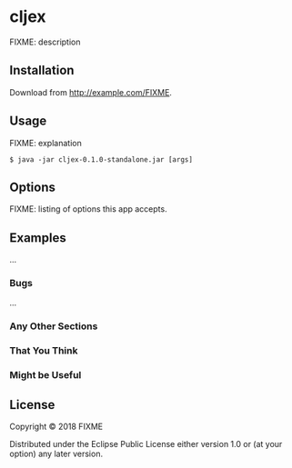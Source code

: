 # cljex

FIXME: description

## Installation

Download from http://example.com/FIXME.

## Usage

FIXME: explanation

    $ java -jar cljex-0.1.0-standalone.jar [args]

## Options

FIXME: listing of options this app accepts.

## Examples

...

### Bugs

...

### Any Other Sections
### That You Think
### Might be Useful

## License

Copyright © 2018 FIXME

Distributed under the Eclipse Public License either version 1.0 or (at
your option) any later version.

